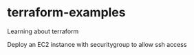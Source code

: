 # terraform-examples
Learning about terraform

Deploy an EC2 instance with securitygroup to allow ssh access